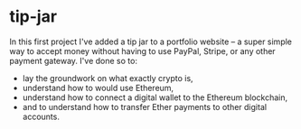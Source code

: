 # tip-jar

In this first project I've added a tip jar to a portfolio website – a super simple way to accept money without having to use PayPal, Stripe, or any other payment gateway.
I've done so to:
- lay the groundwork on what exactly crypto is,
- understand how to would use Ethereum,
- understand how to connect a digital wallet to the Ethereum blockchain,
- and to understand how to transfer Ether payments to other digital accounts.
